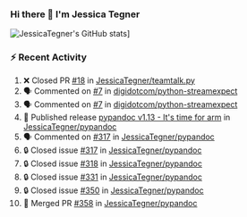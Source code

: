 ### Hi there 👋 I'm Jessica Tegner

![JessicaTegner's GitHub stats](https://github-readme-stats.vercel.app/api?username=jessicategner)]


### :zap: Recent Activity

<!--START_SECTION:activity-->
1. ❌ Closed PR [#18](https://github.com/JessicaTegner/teamtalk.py/pull/18) in [JessicaTegner/teamtalk.py](https://github.com/JessicaTegner/teamtalk.py)
2. 🗣 Commented on [#7](https://github.com/digidotcom/python-streamexpect/issues/7#issuecomment-1958711263) in [digidotcom/python-streamexpect](https://github.com/digidotcom/python-streamexpect)
3. 🗣 Commented on [#7](https://github.com/digidotcom/python-streamexpect/issues/7#issuecomment-1958688295) in [digidotcom/python-streamexpect](https://github.com/digidotcom/python-streamexpect)
4. 🚀 Published release [pypandoc v1.13 - It's time for arm](https://github.com/JessicaTegner/pypandoc/releases/tag/v1.13) in [JessicaTegner/pypandoc](https://github.com/JessicaTegner/pypandoc)
5. 🗣 Commented on [#317](https://github.com/JessicaTegner/pypandoc/issues/317#issuecomment-1947445022) in [JessicaTegner/pypandoc](https://github.com/JessicaTegner/pypandoc)
6. 🔒 Closed issue [#317](https://github.com/JessicaTegner/pypandoc/issues/317) in [JessicaTegner/pypandoc](https://github.com/JessicaTegner/pypandoc)
7. 🔒 Closed issue [#318](https://github.com/JessicaTegner/pypandoc/issues/318) in [JessicaTegner/pypandoc](https://github.com/JessicaTegner/pypandoc)
8. 🔒 Closed issue [#331](https://github.com/JessicaTegner/pypandoc/issues/331) in [JessicaTegner/pypandoc](https://github.com/JessicaTegner/pypandoc)
9. 🔒 Closed issue [#350](https://github.com/JessicaTegner/pypandoc/issues/350) in [JessicaTegner/pypandoc](https://github.com/JessicaTegner/pypandoc)
10. 🎉 Merged PR [#358](https://github.com/JessicaTegner/pypandoc/pull/358) in [JessicaTegner/pypandoc](https://github.com/JessicaTegner/pypandoc)
<!--END_SECTION:activity-->
